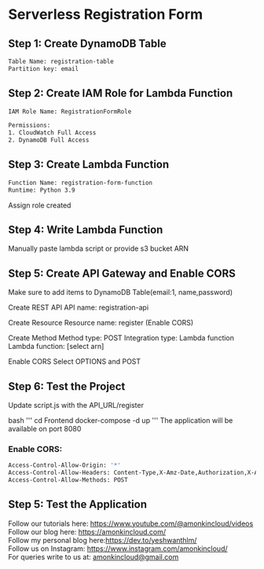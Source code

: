 # Serverless Registration Form

## Step 1: Create DynamoDB Table

```sh
Table Name: registration-table
Partition key: email

```

## Step 2: Create IAM Role for Lambda Function
```sh
IAM Role Name: RegistrationFormRole

Permissions:
1. CloudWatch Full Access
2. DynamoDB Full Access

```

## Step 3: Create Lambda Function

```sh
Function Name: registration-form-function
Runtime: Python 3.9

```
Assign role created

## Step 4: Write Lambda Function
Manually paste lambda script or provide s3 bucket ARN

## Step 5: Create API Gateway and Enable CORS
Make sure to add items to DynamoDB Table(email:1, name,password)

Create REST API
API name: registration-api

Create Resource
Resource name: register (Enable CORS)

Create Method
Method type: POST
Integration type: Lambda function
Lambda function: [select arn]

Enable CORS
Select OPTIONS and POST


## Step 6: Test the Project
Update script.js with the API_URL/register

bash
'''
cd Frontend
docker-compose -d up
'''
The application will be available on port 8080

### Enable CORS: 

```sh
Access-Control-Allow-Origin: '*'
Access-Control-Allow-Headers: Content-Type,X-Amz-Date,Authorization,X-Api-Key,X-Amz-Security-Token
Access-Control-Allow-Methods: POST

```

## Step 5: Test the Application



Follow our tutorials here: https://www.youtube.com/@amonkincloud/videos \
Follow our blog here: https://amonkincloud.com/ \
Follow my personal blog here:https://dev.to/yeshwanthlm/ \
Follow us on Instagram: https://www.instagram.com/amonkincloud/ \
For queries write to us at: amonkincloud@gmail.com 
